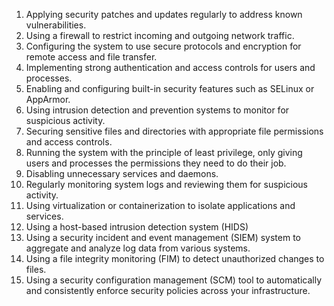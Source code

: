1. Applying security patches and updates regularly to address known vulnerabilities.
2. Using a firewall to restrict incoming and outgoing network traffic.
3. Configuring the system to use secure protocols and encryption for remote access and file transfer.
4. Implementing strong authentication and access controls for users and processes.
5. Enabling and configuring built-in security features such as SELinux or AppArmor.
6. Using intrusion detection and prevention systems to monitor for suspicious activity.
7. Securing sensitive files and directories with appropriate file permissions and access controls.
8. Running the system with the principle of least privilege, only giving users and processes the permissions they need to do their job.
9. Disabling unnecessary services and daemons.
10. Regularly monitoring system logs and reviewing them for suspicious activity.
11. Using virtualization or containerization to isolate applications and services.
12. Using a host-based intrusion detection system (HIDS)
13. Using a security incident and event management (SIEM) system to aggregate and analyze log data from various systems.
14. Using a file integrity monitoring (FIM) to detect unauthorized changes to files.
15. Using a security configuration management (SCM) tool to automatically and consistently enforce security policies across your infrastructure.
